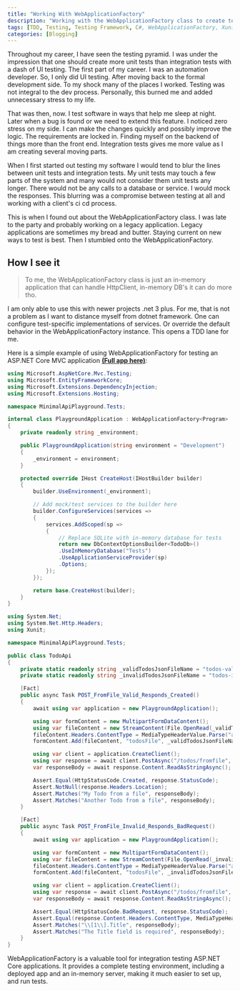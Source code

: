```yaml
---
title: "Working With WebApplicationFactory"
description: "Working with the WebApplicationFactory class to create tests"
tags: [TDD, Testing, Testing Framework, C#, WebApplicationFactory, Xunit]
categories: [Blogging]
---
```


Throughout my career, I have seen the testing pyramid. I was under the impression that one should create more unit tests than integration tests with a dash of UI testing. The first part of my career. I was an automation developer. So, I only did UI testing. After moving back to the formal development side. To my shock many of the places I worked. Testing was not integral to the dev process. Personally, this burned me and added unnecessary stress to my life. 

That was then, now. I test software in ways that help me sleep at night. Later when a bug is found or we need to extend this feature. I noticed zero stress on my side. I can make the changes quickly and possibly improve the logic. The requirements are locked in. Finding myself on the backend of things more than the front end. Integration tests gives me more value as I am creating several moving parts. 

When I first started out testing my software I would tend to blur the lines between unit tests and integration tests. My unit tests may touch a few parts of the system and many would not consider them unit tests any longer. There would not be any calls to a database or service. I would mock the responses. This blurring was a compromise between testing at all and working with a client's ci cd process.

This is when I found out about the WebApplicationFactory class. I was late to the party and probably working on a legacy application. Legacy applications are sometimes my bread and butter. Staying current on new ways to test is best. Then I stumbled onto the WebApplicationFactory.

## How I see it

> To me, the WebApplicationFactory class is just an in-memory application that can handle HttpClient, in-memory DB's it can do more tho.



I am only able to use this with newer projects .net 3 plus. For me, that is not a problem as I want to distance myself from dotnet framework.  One can configure test-specific implementations of services. Or override the default behavior in the WebApplicationFactory instance. This opens a TDD lane for me. 

Here is a simple example of using WebApplicationFactory for testing an ASP.NET Core MVC application [**(Full app here)**](https://github.com/DamianEdwards/MinimalApiPlayground):


```csharp
using Microsoft.AspNetCore.Mvc.Testing;
using Microsoft.EntityFrameworkCore;
using Microsoft.Extensions.DependencyInjection;
using Microsoft.Extensions.Hosting;

namespace MinimalApiPlayground.Tests;

internal class PlaygroundApplication : WebApplicationFactory<Program>
{
    private readonly string _environment;

    public PlaygroundApplication(string environment = "Development")
    {
        _environment = environment;
    }

    protected override IHost CreateHost(IHostBuilder builder)
    {
        builder.UseEnvironment(_environment);

        // Add mock/test services to the builder here
        builder.ConfigureServices(services =>
        {
            services.AddScoped(sp =>
            {
                // Replace SQLite with in-memory database for tests
                return new DbContextOptionsBuilder<TodoDb>()
                .UseInMemoryDatabase("Tests")
                .UseApplicationServiceProvider(sp)
                .Options;
            });
        });

        return base.CreateHost(builder);
    }
}

```

```csharp
using System.Net;
using System.Net.Http.Headers;
using Xunit;

namespace MinimalApiPlayground.Tests;

public class TodoApi
{
    private static readonly string _validTodosJsonFileName = "todos-valid.json";
    private static readonly string _invalidTodosJsonFileName = "todos-invalid.json";

    [Fact]
    public async Task POST_FromFile_Valid_Responds_Created()
    {
        await using var application = new PlaygroundApplication();

        using var formContent = new MultipartFormDataContent();
        using var fileContent = new StreamContent(File.OpenRead(_validTodosJsonFileName));
        fileContent.Headers.ContentType = MediaTypeHeaderValue.Parse("application/json");
        formContent.Add(fileContent, "todosFile", _validTodosJsonFileName);

        using var client = application.CreateClient();
        using var response = await client.PostAsync("/todos/fromfile", formContent);
        var responseBody = await response.Content.ReadAsStringAsync();

        Assert.Equal(HttpStatusCode.Created, response.StatusCode);
        Assert.NotNull(response.Headers.Location);
        Assert.Matches("My Todo from a file", responseBody);
        Assert.Matches("Another Todo from a file", responseBody);
    }

    [Fact]
    public async Task POST_FromFile_Invalid_Responds_BadRequest()
    {
        await using var application = new PlaygroundApplication();

        using var formContent = new MultipartFormDataContent();
        using var fileContent = new StreamContent(File.OpenRead(_invalidTodosJsonFileName));
        fileContent.Headers.ContentType = MediaTypeHeaderValue.Parse("application/json");
        formContent.Add(fileContent, "todosFile", _invalidTodosJsonFileName);

        using var client = application.CreateClient();
        using var response = await client.PostAsync("/todos/fromfile", formContent);
        var responseBody = await response.Content.ReadAsStringAsync();

        Assert.Equal(HttpStatusCode.BadRequest, response.StatusCode);
        Assert.Equal(response.Content.Headers.ContentType, MediaTypeHeaderValue.Parse("application/problem+json"));
        Assert.Matches("\\[1\\].Title", responseBody);
        Assert.Matches("The Title field is required", responseBody);
    }
}

```

WebApplicationFactory is a valuable tool for integration testing ASP.NET Core applications. It provides a complete testing environment, including a deployed app and an in-memory server, making it much easier to set up, and run tests.  


